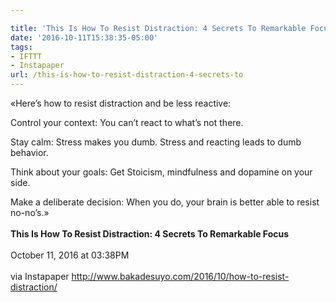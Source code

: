 ```yaml
---

title: 'This Is How To Resist Distraction: 4 Secrets To Remarkable Focus'
date: '2016-10-11T15:38:35-05:00'
tags:
- IFTTT
- Instapaper
url: /this-is-how-to-resist-distraction-4-secrets-to
---
```

«Here’s how to resist distraction and be less reactive:

Control your context: You can’t react to what’s not there.


Stay calm: Stress makes you dumb. Stress and reacting leads to dumb behavior.


Think about your goals: Get Stoicism, mindfulness and dopamine on your side.


Make a deliberate decision: When you do, your brain is better able to resist no-no’s.»<br/><br/><b>This Is How To Resist Distraction: 4 Secrets To Remarkable Focus</b><br/><br/>
October 11, 2016 at 03:38PM<br/><br/>
via Instapaper <a href="http://www.bakadesuyo.com/2016/10/how-to-resist-distraction/" target="_blank">http://www.bakadesuyo.com/2016/10/how-to-resist-distraction/</a>
